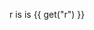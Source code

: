 <v-slider set="r" step="20" />

r is is {{ get("r") }}

<v-scene mode="pdf">
  <v-circle
    r="200"
    position="0 0"
  />
</v-scene>
